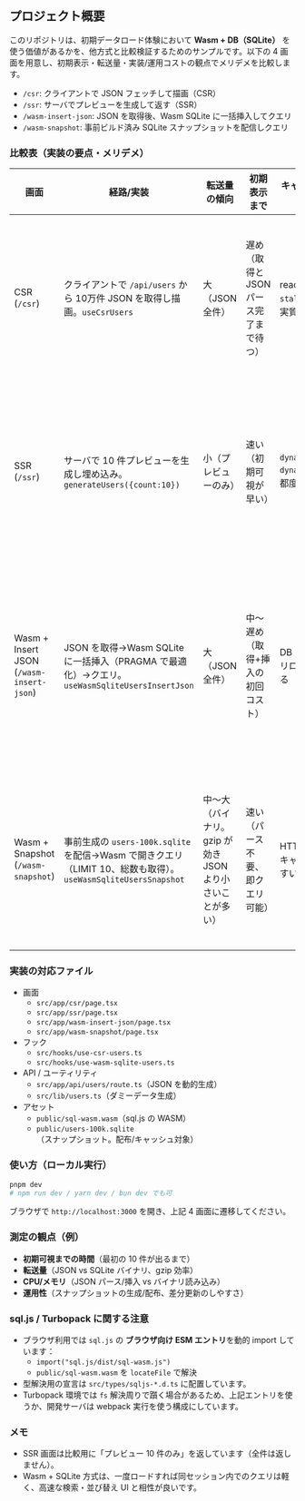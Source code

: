 ## プロジェクト概要

このリポジトリは、初期データロード体験において **Wasm + DB（SQLite）** を使う価値があるかを、他方式と比較検証するためのサンプルです。以下の 4 画面を用意し、初期表示・転送量・実装/運用コストの観点でメリデメを比較します。

- `/csr`: クライアントで JSON フェッチして描画（CSR）
- `/ssr`: サーバでプレビューを生成して返す（SSR）
- `/wasm-insert-json`: JSON を取得後、Wasm SQLite に一括挿入してクエリ
- `/wasm-snapshot`: 事前ビルド済み SQLite スナップショットを配信しクエリ

### 比較表（実装の要点・メリデメ）

| 画面 | 経路/実装 | 転送量の傾向 | 初期表示まで | キャッシュ/再利用 | メリット | デメリット |
|---|---|---|---|---|---|---|
| CSR (`/csr`) | クライアントで `/api/users` から 10万件 JSON を取得し描画。`useCsrUsers` | 大（JSON 全件） | 遅め（取得と JSON パース完了まで待つ） | react-query は `staleTime:0` で実質都度取得 | 実装が最も簡単、API さえあれば動く | ネットワーク/パースが重い。モバイルで厳しい |
| SSR (`/ssr`) | サーバで 10 件プレビューを生成し埋め込み。`generateUsers({count:10})` | 小（プレビューのみ） | 速い（初期可視が早い） | `dynamic="force-dynamic"` のため都度生成 | TTFB 後すぐ見える、SEO に有利 | 全件は持たないため後続の完全データ取得設計が別途必要 |
| Wasm + Insert JSON (`/wasm-insert-json`) | JSON を取得→Wasm SQLite に一括挿入（PRAGMA で最適化）→クエリ。`useWasmSqliteUsersInsertJson` | 大（JSON 全件） | 中〜遅め（取得+挿入の初回コスト） | DB はメモリ内。リロードで消える | 以降の検索/並び替えが超高速。オフライン耐性（同セッション） | 初回が重い。メモリ使用も増える |
| Wasm + Snapshot (`/wasm-snapshot`) | 事前生成の `users-100k.sqlite` を配信→Wasm で開きクエリ（LIMIT 10、総数も取得）。`useWasmSqliteUsersSnapshot` | 中〜大（バイナリ。gzip が効き JSON より小さいことが多い） | 速い（パース不要、即クエリ可能） | HTTP/CDN で強キャッシュしやすい | 初回から安定して速い。CPU/メモリ効率良い | スナップショット生成・配布の運用。部分更新が難しい |

### 実装の対応ファイル

- 画面
  - `src/app/csr/page.tsx`
  - `src/app/ssr/page.tsx`
  - `src/app/wasm-insert-json/page.tsx`
  - `src/app/wasm-snapshot/page.tsx`
- フック
  - `src/hooks/use-csr-users.ts`
  - `src/hooks/use-wasm-sqlite-users.ts`
- API / ユーティリティ
  - `src/app/api/users/route.ts`（JSON を動的生成）
  - `src/lib/users.ts`（ダミーデータ生成）
- アセット
  - `public/sql-wasm.wasm`（sql.js の WASM）
  - `public/users-100k.sqlite`（スナップショット。配布/キャッシュ対象）

### 使い方（ローカル実行）

```bash
pnpm dev
# npm run dev / yarn dev / bun dev でも可
```

ブラウザで `http://localhost:3000` を開き、上記 4 画面に遷移してください。

### 測定の観点（例）

- **初期可視までの時間**（最初の 10 件が出るまで）
- **転送量**（JSON vs SQLite バイナリ、gzip 効率）
- **CPU/メモリ**（JSON パース/挿入 vs バイナリ読み込み）
- **運用性**（スナップショットの生成/配布、差分更新のしやすさ）

### sql.js / Turbopack に関する注意

- ブラウザ利用では `sql.js` の **ブラウザ向け ESM エントリ**を動的 import しています：
  - `import("sql.js/dist/sql-wasm.js")`
  - `public/sql-wasm.wasm` を `locateFile` で解決
- 型解決用の宣言は `src/types/sqljs-*.d.ts` に配置しています。
- Turbopack 環境では `fs` 解決周りで躓く場合があるため、上記エントリを使うか、開発サーバは webpack 実行を使う構成にしています。

### メモ

- SSR 画面は比較用に「プレビュー 10 件のみ」を返しています（全件は返しません）。
- Wasm + SQLite 方式は、一度ロードすれば同セッション内でのクエリは軽く、高速な検索・並び替え UI と相性が良いです。
